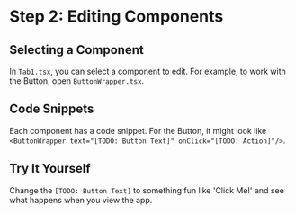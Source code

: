 # Step 2: Editing Components

## Selecting a Component
In `Tab1.tsx`, you can select a component to edit. For example, to work with the Button, open `ButtonWrapper.tsx`.
## Code Snippets
Each component has a code snippet. For the Button, it might look like `<ButtonWrapper text="[TODO: Button Text]" onClick="[TODO: Action]"/>`.
## Try It Yourself
Change the `[TODO: Button Text]` to something fun like 'Click Me!' and see what happens when you view the app.
